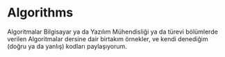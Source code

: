 # Algorithms
Algoritmalar 
Bilgisayar ya da Yazılım Mühendisliği ya da türevi bölümlerde verilen Algoritmalar dersine dair birtakım örnekler, ve kendi denediğim (doğru ya da yanlış) kodları
paylaşıyorum.

